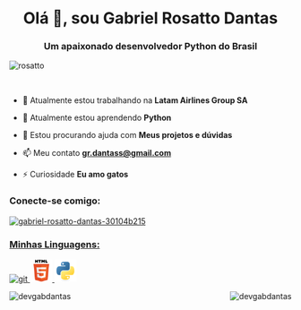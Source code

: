 <h1 align="center">Olá 👋, sou Gabriel Rosatto Dantas</h1>
<h3 align="center">Um apaixonado desenvolvedor Python do Brasil</h3>

<p align="left"> <img src ="https://komarev.com/ghpvc/?username=rosatto&label=Profile%20views&color=0e13b4&style=plastic" alt="rosatto" /> </p>

<p align="left"> <a href="https ://twitter.com/" target="blank"><img src="https://img.shields.io/twitter/follow/?logo=twitter&style=for-the-badge" alt="" /> </a> </p>

- 🔭 Atualmente estou trabalhando na **Latam Airlines Group SA**

- 🌱 Atualmente estou aprendendo **Python**

- 🤝 Estou procurando ajuda com **Meus projetos e dúvidas**

- 📫 Meu contato **gr.dantass@gmail.com**

- ⚡ Curiosidade **Eu amo gatos**

<h3 align="left">Conecte-se comigo:</h3>

<a href="https://linkedin.com/in/gabriel-rosatto-dantas-30104b215" target="blank"><img align="center" src="https://raw.githubusercontent.com/rahuldkjain /github-profile-readme-generator/master/src/images/icons/Social/linked-in-alt.svg" alt="gabriel-rosatto-dantas-30104b215" height="30" width="40" /> 


<h3 align="left">Minhas Linguagens:</h3>
<p align="left"> 
</a> <a href="https:// git-scm.com/" target="_blank" rel="noreferrer"> <img src="https://www.vectorlogo.zone/logos/git-scm/git-scm-icon.svg" alt=" git" width="40" height="40"/> </a> 
<a href="https://www.w3.org/html/" target="_blank" rel="noreferrer"> <img src ="https://raw.githubusercontent.com/devicons/devicon/master/icons/html5/html5-original-wordmark.svg" alt="html5" width="40" height="40"/> </a> 
<a href="https://www.python.org" target="_blank" rel="noreferrer"> <img src= "https://raw.githubusercontent.com/devicons/devicon/master/icons/python/python-original.svg" alt="python" width="40" height="40"/> </a> </ p>

<p><img align="left" src="https://github-readme-stats.vercel.app/api/top-langs?username=rosatto&show_icons=true&theme=dark&locale=en&layout=compact" alt="devgabdantas" /></p>

<p> <img align="right" src="https://github-readme-stats.vercel.app/api?username=rosatto&show_icons=true&theme=dark&locale=en" alt="devgabdantas" /></p>



